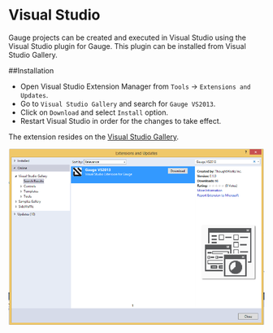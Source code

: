 # Visual Studio

Gauge projects can be created and executed in Visual Studio using the Visual Studio plugin for Gauge. This plugin can be installed from Visual Studio Gallery.

##Installation

* Open Visual Studio Extension Manager from `Tools` -> `Extensions and Updates`.
* Go to `Visual Studio Gallery` and search for `Gauge VS2013`.
* Click on `Download` and select `Install` option.
* Restart Visual Studio in order for the changes to take effect.

The extension resides on the [Visual Studio Gallery](https://visualstudiogallery.msdn.microsoft.com/d34964c5-3bf8-4138-be63-01214cb1db3e).

![install plugin](visual_studio_screenshots/VS_Installation.png "install Gauge plugin")

